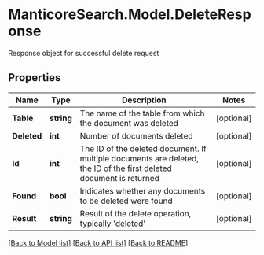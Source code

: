 # ManticoreSearch.Model.DeleteResponse
Response object for successful delete request

## Properties

Name | Type | Description | Notes
------------ | ------------- | ------------- | -------------
**Table** | **string** | The name of the table from which the document was deleted | [optional] 
**Deleted** | **int** | Number of documents deleted | [optional] 
**Id** | **int** | The ID of the deleted document. If multiple documents are deleted, the ID of the first deleted document is returned | [optional] 
**Found** | **bool** | Indicates whether any documents to be deleted were found | [optional] 
**Result** | **string** | Result of the delete operation, typically &#39;deleted&#39; | [optional] 

[[Back to Model list]](../README.md#documentation-for-models) [[Back to API list]](../README.md#documentation-for-api-endpoints) [[Back to README]](../README.md)

